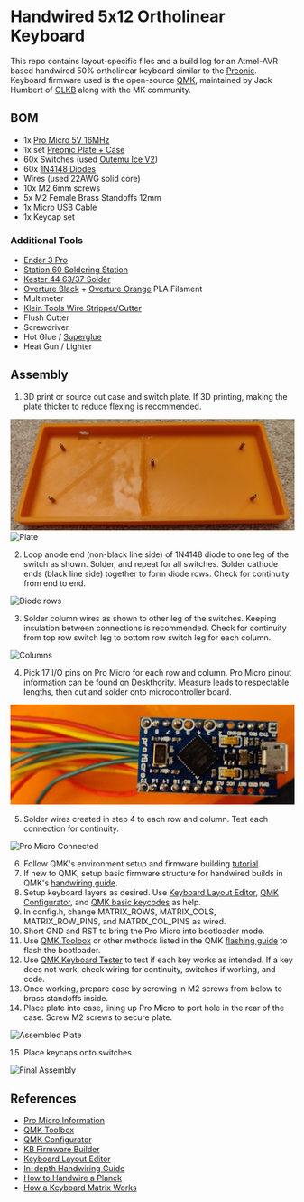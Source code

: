 # Handwired 5x12 Ortholinear Keyboard

This repo contains layout-specific files and a build log for an Atmel-AVR based handwired 50% ortholinear keyboard similar to the [Preonic](https://drop.com/buy/preonic-mechanical-keyboard). Keyboard firmware used is the open-source [QMK](https://qmk.fm/), maintained by Jack Humbert of [OLKB](https://olkb.com/) along with the MK community.  

## BOM
* 1x [Pro Micro 5V 16MHz](https://www.amazon.com/KeeYees-ATmega32U4-Development-Microcontroller-Bootloader/dp/B07FXCTVQP)
* 1x set [Preonic Plate + Case](https://github.com/olkb/olkb_parts/tree/master/preonic)
* 60x Switches (used [Outemu Ice V2](https://mehkee.com/collections/switches-and-parts/products/outemu-v2-ice-switches?variant=31136134234177))
* 60x [1N4148 Diodes](https://www.mouser.com/ProductDetail/ON-Semiconductor-Fairchild/1N4148?qs=i4Fj9T%2FoRm8RMUhj5DeFQg%3D%3D)
* Wires (used 22AWG solid core)
* 10x M2 6mm screws
* 5x M2 Female Brass Standoffs 12mm
* 1x Micro USB Cable
* 1x Keycap set

### Additional Tools
* [Ender 3 Pro](https://www.creality3dofficial.com/products/creality-ender-3-pro-3d-printer)
* [Station 60 Soldering Station](https://www.circuitspecialists.com/60_Watt_Soldering_Station.html)
* [Kester 44 63/37 Solder](https://www.amazon.com/gp/product/B0149K4JTY/)
* [Overture Black](https://www.amazon.com/dp/B07PGY2JP1/) + [Overture Orange](https://www.amazon.com/OVERTURE-Filament-Consumables-Dimensional-Accuracy/dp/B07VJYL11F/) PLA Filament
* Multimeter
* [Klein Tools Wire Stripper/Cutter](https://www.amazon.com/dp/B00080DPNQ/)
* Flush Cutter
* Screwdriver
* Hot Glue / [Superglue](https://www.amazon.com/Gorilla-Super-Glue-Gram-Clear/dp/B00OAAUAX8)
* Heat Gun / Lighter

## Assembly
1. 3D print or source out case and switch plate. If 3D printing, making the plate thicker to reduce flexing is recommended.

![Case](/images/case.jpg) ![Plate](/images/plate.jpg)  

2. Loop anode end (non-black line side) of 1N4148 diode to one leg of the switch as shown. Solder, and repeat for all switches. Solder cathode ends (black line side) together to form diode rows. Check for continuity from end to end.

![Diode rows](/images/dioderows.jpg)  

3. Solder column wires as shown to other leg of the switches. Keeping insulation between connections is recommended. Check for continuity from top row switch leg to bottom row switch leg for each column.

![Columns](/images/cols.jpg)  

4. Pick 17 I/O pins on Pro Micro for each row and column. Pro Micro pinout information can be found on [Deskthority](https://deskthority.net/wiki/Arduino_Pro_Micro). Measure leads to respectable lengths, then cut and solder onto microcontroller board.

![Pro Micro](/images/promicro.jpg)  

5. Solder wires created in step 4 to each row and column. Test each connection for continuity.

![Pro Micro Connected](/images/promicro_rowcol.jpg)

6. Follow QMK's environment setup and firmware building [tutorial](https://beta.docs.qmk.fm/tutorial/newbs).
7. If new to QMK, setup basic firmware structure for handwired builds in QMK's [handwiring guide](https://beta.docs.qmk.fm/using-qmk/guides/keyboard-building/hand_wire#getting-some-basic-firmware-set-up).
8. Setup keyboard layers as desired. Use [Keyboard Layout Editor](http://www.keyboard-layout-editor.com/#/), [QMK Configurator](https://config.qmk.fm/#/1upkeyboards/1up60hse/LAYOUT_60_ansi), and [QMK basic keycodes](https://beta.docs.qmk.fm/using-qmk/simple-keycodes/keycodes_basic) as help.
9. In config.h, change MATRIX_ROWS, MATRIX_COLS, MATRIX_ROW_PINS, and MATRIX_COL_PINS as wired.
10. Short GND and RST to bring the Pro Micro into bootloader mode.
11. Use [QMK Toolbox](https://qmk.fm/toolbox/) or other methods listed in the QMK [flashing guide](https://beta.docs.qmk.fm/using-qmk/guides/flashing/flashing) to flash the bootloader.
12. Use [QMK Keyboard Tester](https://config.qmk.fm/#/test) to test if each key works as intended. If a key does not work, check wiring for continuity, switches if working, and code.
13. Once working, prepare case by screwing in M2 screws from below to brass standoffs inside.
14. Place plate into case, lining up Pro Micro to port hole in the rear of the case. Screw M2 screws to secure plate.

![Assembled Plate](/images/assembleplate.jpg)  

15. Place keycaps onto switches.

![Final Assembly](/images/finalassembly.jpg)  

## References
* [Pro Micro Information](https://deskthority.net/wiki/Arduino_Pro_Micro)  
* [QMK Toolbox](https://qmk.fm/toolbox/)  
* [QMK Configurator](https://config.qmk.fm/#/1upkeyboards/1up60hse/LAYOUT_60_ansi)  
* [KB Firmware Builder](https://kbfirmware.com/)  
* [Keyboard Layout Editor](http://www.keyboard-layout-editor.com/#/)  
* [In-depth Handwiring Guide](https://imgur.com/a/qcgdF)  
* [How to Handwire a Planck](https://blog.roastpotatoes.co/guide/2015/11/04/how-to-handwire-a-planck/)  
* [How a Keyboard Matrix Works](https://beta.docs.qmk.fm/developing-qmk/for-a-deeper-understanding/how_a_matrix_works)  
